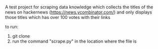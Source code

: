 A test project for scraping data knowledge which collects the titles of the news on hackernews (https://news.ycombinator.com/) and only displays those titles which has over 100 votes with their links

to run:
  1. git clone
  2. run the command "scrape.py" in the location where the file is
